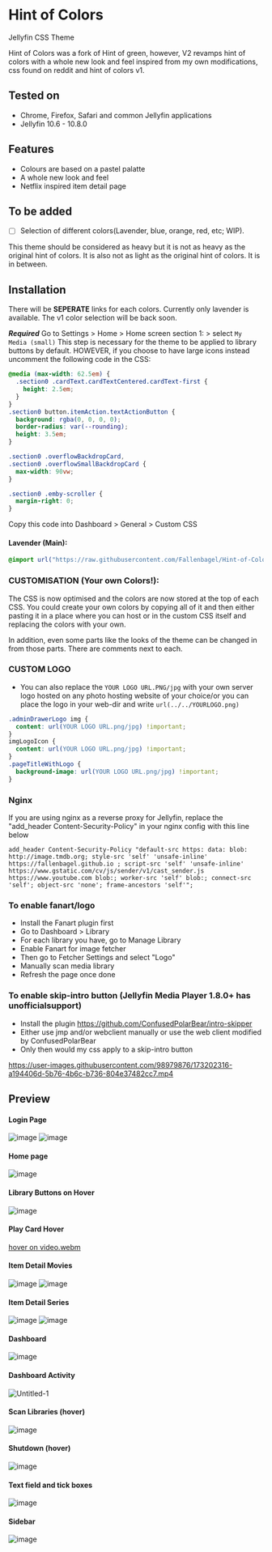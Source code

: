 # Hint of Colors

Jellyfin CSS Theme

Hint of Colors was a fork of Hint of green, however, V2 revamps hint of colors with a whole new look and feel inspired from my own modifications, css found on reddit and hint of colors v1.

## Tested on

- Chrome, Firefox, Safari and common Jellyfin applications
- Jellyfin 10.6 - 10.8.0

## Features

- Colours are based on a pastel palatte
- A whole new look and feel
- Netflix inspired item detail page

## To be added

- [ ] Selection of different colors(Lavender, blue, orange, red, etc; WIP).

This theme should be considered as heavy but it is not as heavy as the original hint of colors. It is also not as light as the original hint of colors. It is in between.

## Installation

There will be **SEPERATE** links for each colors. Currently only lavender is available. The v1 color selection will be back soon.

**_Required_** Go to Settings > Home > Home screen section 1: > select `My Media (small)`
This step is necessary for the theme to be applied to library buttons by default.
HOWEVER, if you choose to have large icons instead uncomment the following code in the CSS:

```css
@media (max-width: 62.5em) {
  .section0 .cardText.cardTextCentered.cardText-first {
    height: 2.5em;
  }
}
.section0 button.itemAction.textActionButton {
  background: rgba(0, 0, 0, 0);
  border-radius: var(--rounding);
  height: 3.5em;
}

.section0 .overflowBackdropCard,
.section0 .overflowSmallBackdropCard {
  max-width: 90vw;
}

.section0 .emby-scroller {
  margin-right: 0;
}
```

Copy this code into Dashboard > General > Custom CSS

#### Lavender (Main):

```css
@import url("https://raw.githubusercontent.com/Fallenbagel/Hint-of-Colors/v2/lavender.css");
```

### CUSTOMISATION (Your own Colors!):

The CSS is now optimised and the colors are now stored at the top of each CSS. You could create your own colors by copying all of it and then either pasting it in a place where you can host or in the custom CSS itself and replacing the colors with your own.

In addition, even some parts like the looks of the theme can be changed in from those parts. There are comments next to each.

### CUSTOM LOGO

- You can also replace the `YOUR LOGO URL.PNG/jpg` with your own server logo hosted on any photo hosting website of your choice/or you can place the logo in your web-dir and write `url(../../YOURLOGO.png)`

```css
.adminDrawerLogo img {
  content: url(YOUR LOGO URL.png/jpg) !important;
}
imgLogoIcon {
  content: url(YOUR LOGO URL.png/jpg) !important;
}
.pageTitleWithLogo {
  background-image: url(YOUR LOGO URL.png/jpg) !important;
}
```

### Nginx

If you are using nginx as a reverse proxy for Jellyfin, replace the "add_header Content-Security-Policy" in your nginx config with this line below

```
add_header Content-Security-Policy "default-src https: data: blob: http://image.tmdb.org; style-src 'self' 'unsafe-inline' https://fallenbagel.github.io ; script-src 'self' 'unsafe-inline' https://www.gstatic.com/cv/js/sender/v1/cast_sender.js https://www.youtube.com blob:; worker-src 'self' blob:; connect-src 'self'; object-src 'none'; frame-ancestors 'self'";
```

### To enable fanart/logo

- Install the Fanart plugin first
- Go to Dashboard > Library
- For each library you have, go to Manage Library
- Enable Fanart for image fetcher
- Then go to Fetcher Settings and select "Logo"
- Manually scan media library
- Refresh the page once done

### To enable skip-intro button (Jellyfin Media Player 1.8.0+ has unofficialsupport)

- Install the plugin https://github.com/ConfusedPolarBear/intro-skipper
- Either use jmp and/or webclient manually or use the web client modified by ConfusedPolarBear
- Only then would my css apply to a skip-intro button

https://user-images.githubusercontent.com/98979876/173202316-a194406d-5b76-4b6c-b736-804e37482cc7.mp4

## Preview

#### Login Page

![image](https://user-images.githubusercontent.com/98979876/173200609-43064591-fec9-4fb5-b8fe-2fd2a31d59da.png)
![image](./img/Login.png)

#### Home page

![image](./img/Home.png)

#### Library Buttons on Hover

![image](./img/Library%20buttons%20on%20hover.png)

#### Play Card Hover

[hover on video.webm](https://github.com/Fallenbagel/Hint-of-Colors/assets/98979876/c02009d8-e2c6-442f-8f21-788d33d8dbac)

#### Item Detail Movies

![image](./img/Movies%201.png)
![image](./img/Movies%202.png)

#### Item Detail Series

![image](./img/Series%201.png)
![image](./img/Series%202.png)

#### Dashboard

![image](https://user-images.githubusercontent.com/98979876/173200966-2432e179-56b1-4306-8f71-8b22e6e244ca.png)

#### Dashboard Activity

![Untitled-1](https://user-images.githubusercontent.com/98979876/173200833-9a380603-8ca1-4bad-8f4d-64f8e75f6f57.png)

#### Scan Libraries (hover)

![image](https://user-images.githubusercontent.com/98979876/173200968-018c5391-0d13-4aca-a4da-8e1fbc7a6083.png)

#### Shutdown (hover)

![image](https://user-images.githubusercontent.com/98979876/173200972-cd51fe50-2c92-40c3-8922-2712ede37879.png)

#### Text field and tick boxes

![image](https://user-images.githubusercontent.com/98979876/173200992-54c07c53-725c-44a4-95d5-912af9606150.png)

#### Sidebar

![image](https://user-images.githubusercontent.com/98979876/173200997-f7c8bd99-047a-4fc6-b816-71cbdd7a7da9.png)
